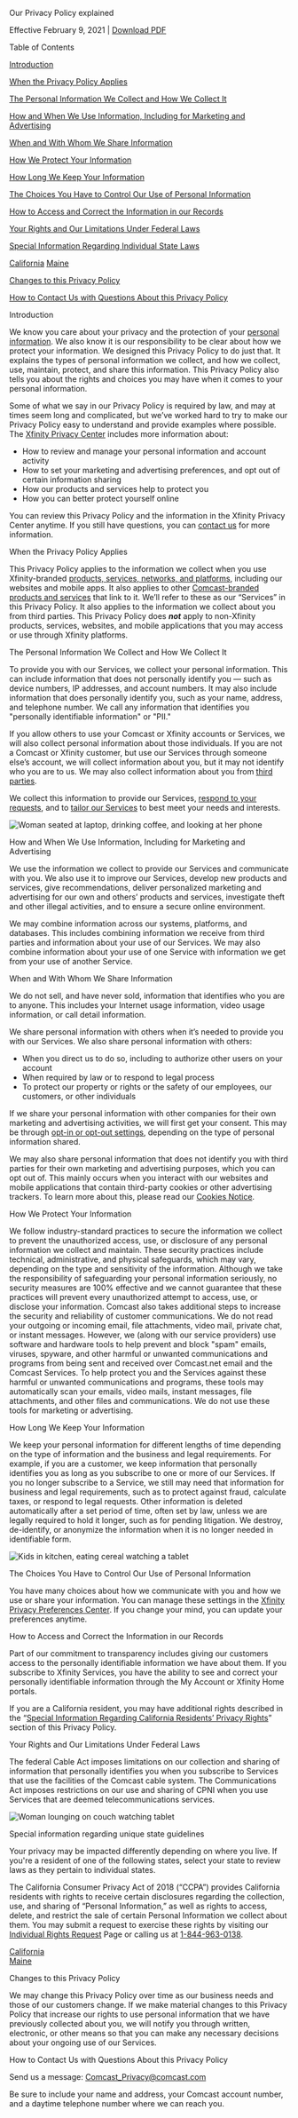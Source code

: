 Our Privacy Policy explained

Effective February 9, 2021 | [Download PDF](https://cdn.comcast.com/-/media/Images/cpp-privacy-portal/policy/pdfs/Privacy%20Policy%20English%2020200210.pdf?rev=d6fe2067-fcb4-4b80-b768-9c86c18a80a9&la=en "Download PDF")

Table of Contents

[Introduction](#introduction)

[When the Privacy Policy Applies](#privacy-when)

[The Personal Information We Collect and How We Collect It](#info-collection)

[How and When We Use Information, Including for Marketing and Advertising](#privacy-how)

[When and With Whom We Share Information](#privacy-who)

[How We Protect Your Information](#protect-how)

[How Long We Keep Your Information](#info-duration)

[The Choices You Have to Control Our Use of Personal Information](#info-control)

[How to Access and Correct the Information in our Records](#info-correction)

[Your Rights and Our Limitations Under Federal Laws](#your-rights)

[Special Information Regarding Individual State Laws](#state-laws)

[California](https://www.xfinity.com/privacy/policy/staterights#california) [Maine](https://www.xfinity.com/privacy/policy/staterights#maine)

[Changes to this Privacy Policy](#changes)

[How to Contact Us with Questions About this Privacy Policy](#contact)

Introduction

We know you care about your privacy and the protection of your [personal information](#PersonalInfo). We also know it is our responsibility to be clear about how we protect your information. We designed this Privacy Policy to do just that. It explains the types of personal information we collect, and how we collect, use, maintain, protect, and share this information. This Privacy Policy also tells you about the rights and choices you may have when it comes to your personal information.

Some of what we say in our Privacy Policy is required by law, and may at times seem long and complicated, but we’ve worked hard to try to make our Privacy Policy easy to understand and provide examples where possible. The [Xfinity Privacy Center](https://www.xfinity.com/privacy) includes more information about:

*   How to review and manage your personal information and account activity
*   How to set your marketing and advertising preferences, and opt out of certain information sharing
*   How our products and services help to protect you
*   How you can better protect yourself online

You can review this Privacy Policy and the information in the Xfinity Privacy Center anytime. If you still have questions, you can [contact us](https://www.xfinity.com/xfinityassistant/?intent=other-privacy_center) for more information.

When the Privacy Policy Applies

This Privacy Policy applies to the information we collect when you use Xfinity-branded [products, services, networks, and platforms](#XfinityProducts), including our websites and mobile apps. It also applies to other [Comcast-branded products and services](#BrandedProducts) that link to it. We’ll refer to these as our “Services” in this Privacy Policy. It also applies to the information we collect about you from third parties. This Privacy Policy does **_not_** apply to non-Xfinity products, services, websites, and mobile applications that you may access or use through Xfinity platforms.

The Personal Information We Collect and How We Collect It

To provide you with our Services, we collect your personal information. This can include information that does not personally identify you — such as device numbers, IP addresses, and account numbers. It may also include information that does personally identify you, such as your name, address, and telephone number. We call any information that identifies you "personally identifiable information" or "PII."

If you allow others to use your Comcast or Xfinity accounts or Services, we will also collect personal information about those individuals. If you are not a Comcast or Xfinity customer, but use our Services through someone else’s account, we will collect information about you, but it may not identify who you are to us. We may also collect information about you from [third parties](#ThirdParties).

We collect this information to provide our Services, [respond to your requests](#Response), and to [tailor our Services](#TailorServices) to best meet your needs and interests.

![Woman seated at laptop, drinking coffee, and looking at her phone](//cdn.comcast.com/-/media/Images/cpp-privacy-portal/policy/PrivacyPolicy_Image-1.jpg?rev=9346f833-c094-4649-b0b0-ddbdeebcff2d&la=en&hash=77D59CB729932CB70F5179D868885EBF244B2B53)

How and When We Use Information, Including for Marketing and Advertising

We use the information we collect to provide our Services and communicate with you. We also use it to improve our Services, develop new products and services, give recommendations, deliver personalized marketing and advertising for our own and others’ products and services, investigate theft and other illegal activities, and to ensure a secure online environment.

We may combine information across our systems, platforms, and databases. This includes combining information we receive from third parties and information about your use of our Services. We may also combine information about your use of one Service with information we get from your use of another Service.

When and With Whom We Share Information

We do not sell, and have never sold, information that identifies who you are to anyone. This includes your Internet usage information, video usage information, or call detail information.

We share personal information with others when it’s needed to provide you with our Services. We also share personal information with others:

*   When you direct us to do so, including to authorize other users on your account
*   When required by law or to respond to legal process
*   To protect our property or rights or the safety of our employees, our customers, or other individuals

If we share your personal information with other companies for their own marketing and advertising activities, we will first get your consent. This may be through [opt-in or opt-out settings](#OptInOptOutSettings), depending on the type of personal information shared.

We may also share personal information that does not identify you with third parties for their own marketing and advertising purposes, which you can opt out of. This mainly occurs when you interact with our websites and mobile applications that contain third-party cookies or other advertising trackers. To learn more about this, please read our [Cookies Notice](https://www.xfinity.com/privacy/policy/cookienotice).

How We Protect Your Information

We follow industry-standard practices to secure the information we collect to prevent the unauthorized access, use, or disclosure of any personal information we collect and maintain. These security practices include technical, administrative, and physical safeguards, which may vary, depending on the type and sensitivity of the information. Although we take the responsibility of safeguarding your personal information seriously, no security measures are 100% effective and we cannot guarantee that these practices will prevent every unauthorized attempt to access, use, or disclose your information. Comcast also takes additional steps to increase the security and reliability of customer communications. We do not read your outgoing or incoming email, file attachments, video mail, private chat, or instant messages. However, we (along with our service providers) use software and hardware tools to help prevent and block "spam" emails, viruses, spyware, and other harmful or unwanted communications and programs from being sent and received over Comcast.net email and the Comcast Services. To help protect you and the Services against these harmful or unwanted communications and programs, these tools may automatically scan your emails, video mails, instant messages, file attachments, and other files and communications. We do not use these tools for marketing or advertising.

How Long We Keep Your Information

We keep your personal information for different lengths of time depending on the type of information and the business and legal requirements. For example, if you are a customer, we keep information that personally identifies you as long as you subscribe to one or more of our Services. If you no longer subscribe to a Service, we still may need that information for business and legal requirements, such as to protect against fraud, calculate taxes, or respond to legal requests. Other information is deleted automatically after a set period of time, often set by law, unless we are legally required to hold it longer, such as for pending litigation. We destroy, de-identify, or anonymize the information when it is no longer needed in identifiable form.

![Kids in kitchen, eating cereal watching a tablet](//cdn.comcast.com/-/media/Images/cpp-privacy-portal/policy/PrivacyPolicy_Image-2.jpg?rev=2a6cdbeb-913e-4367-b192-18cd8afbe131&la=en&hash=FFE72893EDE1DFC7F6DA6F67C587298BE656DC90)

The Choices You Have to Control Our Use of Personal Information

You have many choices about how we communicate with you and how we use or share your information. You can manage these settings in the [Xfinity Privacy Preferences Center](https://www.xfinity.com/privacy/manage-optouts). If you change your mind, you can update your preferences anytime.

How to Access and Correct the Information in our Records

Part of our commitment to transparency includes giving our customers access to the personally identifiable information we have about them. If you subscribe to Xfinity Services, you have the ability to see and correct your personally identifiable information through the My Account or Xfinity Home portals.

If you are a California resident, you may have additional rights described in the “[Special Information Regarding California Residents’ Privacy Rights](https://www.xfinity.com/privacy/policy/staterights#california)” section of this Privacy Policy.

Your Rights and Our Limitations Under Federal Laws

The federal Cable Act imposes limitations on our collection and sharing of information that personally identifies you when you subscribe to Services that use the facilities of the Comcast cable system. The Communications Act imposes restrictions on our use and sharing of CPNI when you use Services that are deemed telecommunications services.

![Woman lounging on couch watching tablet](//cdn.comcast.com/-/media/Images/cpp-privacy-portal/policy/PrivacyPolicy_Image-3.jpg?rev=fab95563-dd32-4d9b-8c43-7ce201046cd7&la=en&hash=7C9B29B57B177D8D2D24841BB0A5FA8613A24B90)

Special information regarding unique state guidelines

Your privacy may be impacted differently depending on where you live. If you're a resident of one of the following states, select your state to review laws as they pertain to individual states.

The California Consumer Privacy Act of 2018 (“CCPA”) provides California residents with rights to receive certain disclosures regarding the collection, use, and sharing of “Personal Information,” as well as rights to access, delete, and restrict the sale of certain Personal Information we collect about them. You may submit a request to exercise these rights by visiting our [Individual Rights Request](https://www.xfinity.com/privacy/requests) Page or calling us at [1-844-963-0138](tel:18449630138).

[California](https://www.xfinity.com/privacy/policy/staterights#california)  
[Maine](https://www.xfinity.com/privacy/policy/staterights#maine)

Changes to this Privacy Policy

We may change this Privacy Policy over time as our business needs and those of our customers change. If we make material changes to this Privacy Policy that increase our rights to use personal information that we have previously collected about you, we will notify you through written, electronic, or other means so that you can make any necessary decisions about your ongoing use of our Services.

How to Contact Us with Questions About this Privacy Policy

Send us a message: [Comcast\_Privacy@comcast.com](mailto:Comcast_Privacy@comcast.com)

Be sure to include your name and address, your Comcast account number, and a daytime telephone number where we can reach you.